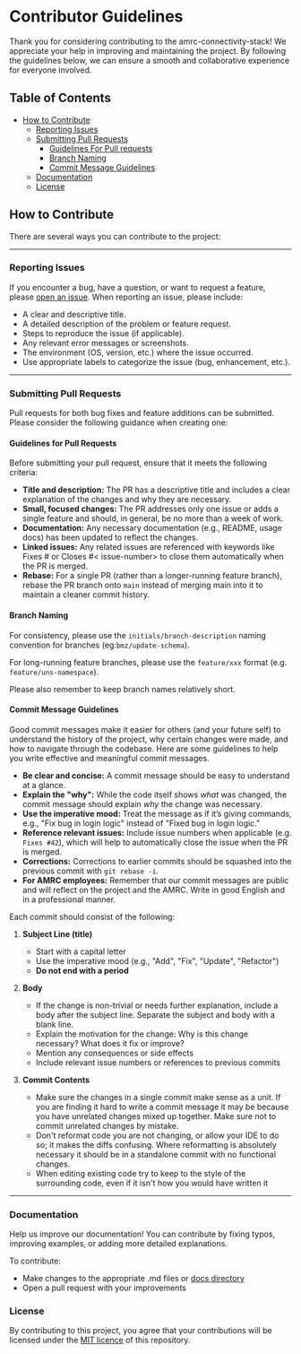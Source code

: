 # Contributor Guidelines

Thank you for considering contributing to the amrc-connectivity-stack!
We appreciate your help in improving and maintaining the project. By
following the guidelines below, we can ensure a smooth and collaborative
experience for everyone involved.

## Table of Contents

- [How to Contribute](#how-to-contribute)
    - [Reporting Issues](#reporting-issues)
    - [Submitting Pull Requests](#submitting-pull-requests)
        - [Guidelines For Pull requests](#guidelines-for-pull-requests)
        - [Branch Naming](#branch-naming)
        - [Commit Message Guidelines](#commit-message-guidelines)
    - [Documentation](#documentation)
    - [License](#license)

## How to Contribute

There are several ways you can contribute to the project:

---

### Reporting Issues

If you encounter a bug, have a question, or want to request a feature,
please [open an
issue](https://github.com/AMRC-FactoryPlus/amrc-connectivity-stack/issues).
When reporting an issue, please include:

- A clear and descriptive title.
- A detailed description of the problem or feature request.
- Steps to reproduce the issue (if applicable).
- Any relevant error messages or screenshots.
- The environment (OS, version, etc.) where the issue occurred.
- Use appropriate labels to categorize the issue (bug, enhancement, etc.).

----

### Submitting Pull Requests

Pull requests for both bug fixes and feature additions can be submitted.
Please consider the following guidance when creating one:

#### Guidelines for Pull Requests

Before submitting your pull request, ensure that it meets the following
criteria:

- **Title and description:** The PR has a descriptive title and includes
  a clear explanation of the changes and why they are necessary.
- **Small, focused changes:** The PR addresses only one issue or adds a
  single feature and should, in general, be no more than a week of work.
- **Documentation:** Any necessary documentation (e.g., README, usage
  docs) has been updated to reflect the changes.
- **Linked issues:** Any related issues are referenced with keywords
  like Fixes #<issue-number> or Closes #< issue-number> to close them
  automatically when the PR is merged.
- **Rebase:** For a single PR (rather than a longer-running feature
  branch), rebase the PR branch onto `main` instead of merging main into
  it to maintain a cleaner commit history.

#### Branch Naming

For consistency, please use the `initials/branch-description` naming
convention for branches (eg:`bmz/update-schema`).

For long-running feature branches, please use the `feature/xxx` 
format (e.g. `feature/uns-namespace`).

Please also remember to keep branch names relatively short.

#### Commit Message Guidelines

Good commit messages make it easier for others (and your future self) to
understand the history of the project, why certain changes were made,
and how to navigate through the codebase. Here are some guidelines to
help you write effective and meaningful commit messages.

- **Be clear and concise:** A commit message should be easy to
  understand at a glance.
- **Explain the "why":** While the code itself shows *what* was changed,
  the commit message should explain *why* the change was necessary.
- **Use the imperative mood:** Treat the message as if it’s giving
  commands, e.g., "Fix bug in login logic" instead of "Fixed bug in
  login logic."
- **Reference relevant issues:** Include issue numbers when applicable
  (e.g. `Fixes #42`), which will help to automatically close the issue
  when the PR is merged.
- **Corrections:** Corrections to earlier commits should be squashed
  into the previous commit with `git rebase -i`.
- **For AMRC employees:** Remember that our commit messages are public
  and will reflect on the project and the AMRC. Write in good English
  and in a professional manner.

Each commit should consist of the following:

1. **Subject Line (title)**
    - Start with a capital letter
    - Use the imperative mood (e.g., "Add", "Fix", "Update", "Refactor")
    - **Do not end with a period**

2. **Body**
    - If the change is non-trivial or needs further explanation, include a
body after the subject line. Separate the subject and body with a blank
line.
    - Explain the motivation for the change: Why is this change necessary?
What does it fix or improve?
    - Mention any consequences or side effects
    - Include relevant issue numbers or references to previous commits

3. **Commit Contents**
    - Make sure the changes in a single commit make sense as a unit. If you
are finding it hard to write a commit message it may be because you have
unrelated changes mixed up together. Make sure not to commit unrelated
changes by mistake.
    - Don't reformat code you are not changing, or allow your IDE to do so; it
makes the diffs confusing. Where reformatting is absolutely necessary it
should be in a standalone commit with no functional changes.
    - When editing existing code try to keep to the style of the surrounding
code, even if it isn't how you would have written it

----

### Documentation

Help us improve our documentation! You can contribute by fixing typos,
improving examples, or adding more detailed explanations.

To contribute:
- Make changes to the appropriate .md files or [docs directory](./docs)
- Open a pull request with your improvements

### License

By contributing to this project, you agree that your contributions will
be licensed under the [MIT licence](LICENSE) of this repository.
